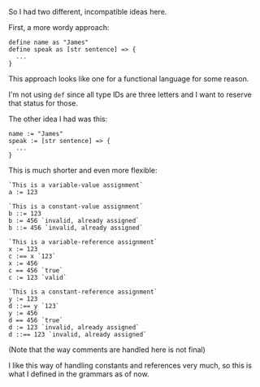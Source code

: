 So I had two different, incompatible ideas here.

First, a more wordy approach:
```
define name as "James"
define speak as [str sentence] => {
  ...
}
```
This approach looks like one for a functional language for some reason.

I'm not using `def` since all type IDs are three letters and I want to reserve that status for those.

The other idea I had was this:
```
name := "James"
speak := [str sentence] => {
  ...
}
```
This is much shorter and even more flexible:
```
`This is a variable-value assignment`
a := 123

`This is a constant-value assignment`
b ::= 123
b := 456 `invalid, already assigned`
b ::= 456 `invalid, already assigned`

`This is a variable-reference assignment`
x := 123
c :== x `123`
x := 456
c == 456 `true`
c := 123 `valid`

`This is a constant-reference assignment`
y := 123
d ::== y `123`
y := 456
d == 456 `true`
d := 123 `invalid, already assigned`
d ::== 123 `invalid, already assigned`
```
(Note that the way comments are handled here is not final)

I like this way of handling constants and references very much,
so this is what I defined in the grammars as of now.
